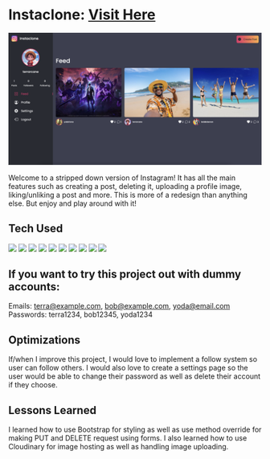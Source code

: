 # Instaclone: <a href="https://instaclone-az03.onrender.com/" target="_blank">Visit Here</a>

<p>
  <img src="https://github.com/Danielle-Higgins/instaclone/blob/main/public/img/preview-img.png">
</p>

Welcome to a stripped down version of Instagram! It has all the main features such as creating a post, deleting it, uploading a profile image, liking/unliking a post and more. This is more of a redesign than anything else. But enjoy and play around with it!

## Tech Used

<p>
  <img src="https://img.shields.io/badge/ejs-%23B4CA65.svg?style=for-the-badge&logo=ejs&logoColor=black">
  <img src="https://img.shields.io/badge/css3-%231572B6.svg?style=for-the-badge&logo=css3&logoColor=white">
  <img src="https://img.shields.io/badge/bootstrap-%238511FA.svg?style=for-the-badge&logo=bootstrap&logoColor=white">
  <img src="https://img.shields.io/badge/javascript-%23323330.svg?style=for-the-badge&logo=javascript&logoColor=%23F7DF1E">
  <img src="https://img.shields.io/badge/node.js-6DA55F?style=for-the-badge&logo=node.js&logoColor=white">
  <img src="https://img.shields.io/badge/NPM-%23CB3837.svg?style=for-the-badge&logo=npm&logoColor=white">
  <img src="https://img.shields.io/badge/express.js-%23404d59.svg?style=for-the-badge&logo=express&logoColor=%2361DAFB">
  <img src="https://img.shields.io/badge/NODEMON-%23323330.svg?style=for-the-badge&logo=nodemon&logoColor=%BBDEAD">
  <img src="https://img.shields.io/badge/MongoDB-%234ea94b.svg?style=for-the-badge&logo=mongodb&logoColor=white">
  <img src="https://img.shields.io/badge/Render-%46E3B7.svg?style=for-the-badge&logo=render&logoColor=white">
</p>

## If you want to try this project out with dummy accounts:

Emails: terra@example.com, bob@example.com, yoda@email.com
<br>
Passwords: terra1234, bob12345, yoda1234

## Optimizations

If/when I improve this project, I would love to implement a follow system so user can follow others. I would also love to create a settings page so the user would be able to change their password as well as delete their account if they choose.

## Lessons Learned

I learned how to use Bootstrap for styling as well as use method override for making PUT and DELETE request using forms. I also learned how to use Cloudinary for image hosting as well as handling image uploading.
